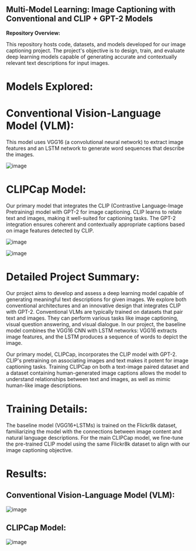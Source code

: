 ## Multi-Model Learning: Image Captioning with Conventional and CLIP + GPT-2 Models

**Repository Overview:**

This repository hosts code, datasets, and models developed for our image captioning project. The project's objective is to design, train, and evaluate deep learning models capable of generating accurate and contextually relevant text descriptions for input images.

# Models Explored:

# Conventional Vision-Language Model (VLM): 
This model uses VGG16 (a convolutional neural network) to extract image features and an LSTM network to generate word sequences that describe the images.

![image](https://github.com/Chiru-konduru/Mutlimodal-Learning/assets/73217125/b3a0fe71-ef18-4cca-8ca6-866c8767f0ff)


# CLIPCap Model: 
Our primary model that integrates the CLIP (Contrastive Language-Image Pretraining) model with GPT-2 for image captioning. CLIP learns to relate text and images, making it well-suited for captioning tasks. The GPT-2 integration ensures coherent and contextually appropriate captions based on image features detected by CLIP.

![image](https://github.com/Chiru-konduru/Mutlimodal-Learning/assets/73217125/76331ee8-cef6-4522-a953-70584ee430d0)

![image](https://github.com/Chiru-konduru/Mutlimodal-Learning/assets/73217125/75134735-c8a0-4e8c-a9c8-118b7a845ac5)


# Detailed Project Summary:
Our project aims to develop and assess a deep learning model capable of generating meaningful text descriptions for given images. We explore both conventional architectures and an innovative design that integrates CLIP with GPT-2.
Conventional VLMs are typically trained on datasets that pair text and images. They can perform various tasks like image captioning, visual question answering, and visual dialogue. In our project, the baseline model combines the VGG16 CNN with LSTM networks: VGG16 extracts image features, and the LSTM produces a sequence of words to depict the image.

Our primary model, CLIPCap, incorporates the CLIP model with GPT-2. CLIP's pretraining on associating images and text makes it potent for image captioning tasks. Training CLIPCap on both a text-image paired dataset and a dataset containing human-generated image captions allows the model to understand relationships between text and images, as well as mimic human-like image descriptions.

# Training Details:

The baseline model (VGG16+LSTMs) is trained on the Flickr8k dataset, familiarizing the model with the connections between image content and natural language descriptions.
For the main CLIPCap model, we fine-tune the pre-trained CLIP model using the same Flickr8k dataset to align with our image captioning objective.


# Results:
## Conventional Vision-Language Model (VLM):

![image](https://github.com/Chiru-konduru/Mutlimodal-Learning/assets/73217125/3411ad2a-6d62-40d2-9f8e-81ee7c09e0b5)

## CLIPCap Model:

![image](https://github.com/Chiru-konduru/Mutlimodal-Learning/assets/73217125/97662227-7265-4097-bf89-7a98261ad828)



